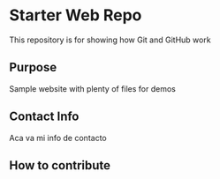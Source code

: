 # Starter Web Repo

This repository is for showing how Git and GitHub work

## Purpose

Sample website with plenty of files for demos

## Contact Info

Aca va mi info de contacto

## How to contribute


